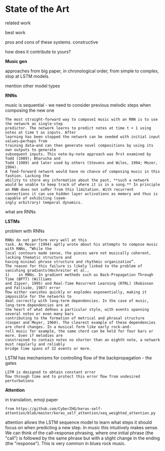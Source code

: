 # State of the Art

related work

best work

pros and cons of these systems. constructive

how does it contribute to yours?

**Music gen**

approaches from big paper, in chronological order, from simple to complex, stop at LSTM models. 

mention other model types

**RNNs**

music is sequential - we need to consider previous melodic steps when composing the new one

    The most straight-forward way to compose1 music with an RNN is to use the network as single-step
    predictor. The network learns to predict notes at time t + 1 using notes at time t as inputs. After
    learning has been stopped the network can be seeded with initial input values—perhaps from
    training data–and can then generate novel compositions by using its own outputs to generate
    subsequent inputs. This note-by-note approach was ﬁrst examined by Todd (1989); Bharucha and
    Todd (1989) and later used by others (Stevens and Wiles, 1994; Mozer, 1994).
    A feed-forward network would have no chance of composing music in this fashion. Lacking the
    ability to store any information about the past, **such a network would be unable to keep track of where it is in a song.** In principle an RNN does not suﬀer from this limitation. With recurrent
    connections it can use hidden layer activations as memory and thus is capable of exhibiting (seem-
    ingly arbitrary) temporal dynamics.

what are RNNs

**LSTMs**

problem with RNNs

    RNNs do not perform very well at this
    task. As Mozer (1994) aptly wrote about his attempts to compose music with RNNs, “While the
    local contours made sense, the pieces were not musically coherent, lacking thematic structure and
    having minimal phrase structure and rhythmic organization”.
    The reason for this failure is likely linked to the problem of vanishing gradients(Hochreiter et al.,
    1)    in RNNs. In gradient methods such as Back-Propagation Through Time (BPTT) (Williams
    and Zipser, 1995) and Real-Time Recurrent Learning (RTRL) (Robinson and Fallside, 1987) error
    ﬂow either vanishes quickly or explodes exponentially, making it impossible for the networks to
    deal correctly with long-term dependencies. In the case of music, long-term dependencies are at
    the heart of what deﬁnes a particular style, with events spanning several notes or even many bars
    contributing to the formation of metrical and phrasal structure (Cooper and Meyer, 1960). The clearest example of these dependencies are chord changes. In a musical form like early rock-and-
    roll music for example, the same chord can be held for four bars or more. Even if melodies are
    constrained to contain notes no shorter than an eighth note, a network must regularly and reliably
    bridge time spans of 32 events or more.

LSTM has mechanisms for controlling flow of the backpropagation - the gates

    LSTM is designed to obtain constant error
    ﬂow through time and to protect this error ﬂow from undesired perturbations

**Attention**

in translation, emoji paper

    from https://github.com/CyberZHG/keras-self-attention/blob/master/keras_self_attention/seq_weighted_attention.py

attention allows the LSTM sequence model to learn what steps it should focus on when predicting a new step. In music this intuitively makes sense. We can think of the call-response phrasing, where one initial phrase (the "call") is followed by the same phrase but with a slight change in the ending (the "response"). This is very common in blues rock music.
